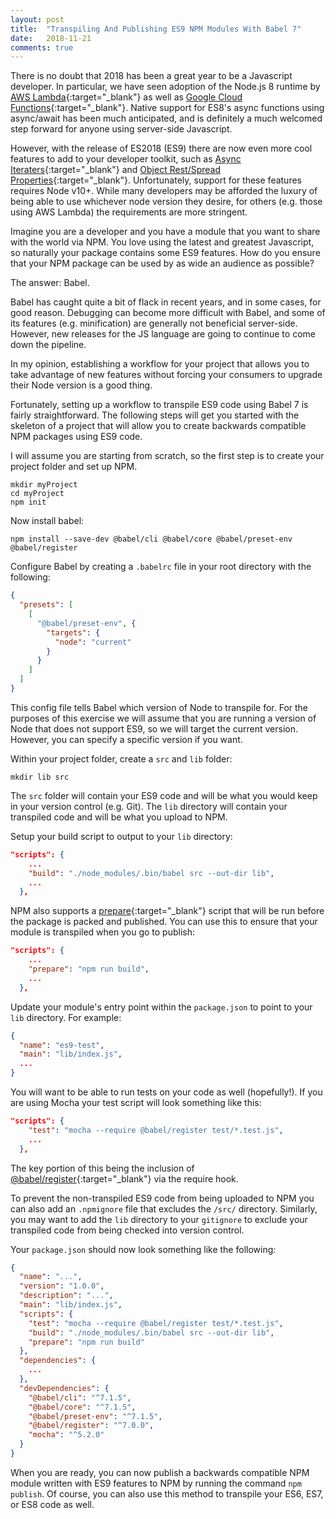 ```yaml
---
layout: post
title:  "Transpiling And Publishing ES9 NPM Modules With Babel 7"
date:   2018-11-21
comments: true
---
```


<span class="dropcap">T</span>here is no doubt that 2018 has been a great year to be a Javascript developer. In particular, we have seen adoption of the Node.js 8 runtime by [AWS Lambda][aws-lambda]{:target="_blank"} as well as [Google Cloud Functions][google_cloud_functions]{:target="_blank"}. Native support for ES8's async functions using async/await has been much anticipated, and is definitely a much welcomed step forward for anyone using server-side Javascript.

However, with the release of ES2018 (ES9) there are now even more cool features to add to your developer toolkit, such as [Async Iteraters][async-iterators]{:target="_blank"} and [Object Rest/Spread Properties][rest-elements]{:target="_blank"}. Unfortunately, support for these features requires Node v10+. While many developers may be afforded the luxury of being able to use whichever node version they desire, for others (e.g. those using AWS Lambda) the requirements are more stringent.

Imagine you are a developer and you have a module that you want to share with the world via NPM. You love using the latest and greatest Javascript, so naturally your package contains some ES9 features. How do you ensure that your NPM package can be used by as wide an audience as possible?

The answer: Babel.

Babel has caught quite a bit of flack in recent years, and in some cases, for good reason. Debugging can become more difficult with Babel, and some of its features (e.g. minification) are generally not beneficial server-side. However, new releases for the JS language are going to continue to come down the pipeline. 

In my opinion, establishing a workflow for your project that allows you to take advantage of new features without forcing your consumers to upgrade their Node version is a good thing.

Fortunately, setting up a workflow to transpile ES9 code using Babel 7 is fairly straightforward. The following steps will get you started with the skeleton of a project that will allow you to create backwards compatible NPM packages using ES9 code.

I will assume you are starting from scratch, so the first step is to create your project folder and set up NPM. 
````
mkdir myProject
cd myProject
npm init
````

Now install babel:

````
npm install --save-dev @babel/cli @babel/core @babel/preset-env @babel/register
````

Configure Babel by creating a `.babelrc` file in your root directory with the following:

```json
{
  "presets": [
    [
      "@babel/preset-env", {
        "targets": {
          "node": "current"
        }
      }
    ]
  ]
}
````

This config file tells Babel which version of Node to transpile for. For the purposes of this exercise we will assume that you are running a version of Node that does not support ES9, so we will target the current version. However, you can specify a specific version if you want.

Within your project folder, create a `src` and `lib` folder:

```
mkdir lib src
````

The `src` folder will contain your ES9 code and will be what you would keep in your version control (e.g. Git). The `lib` directory will contain your transpiled code and will be what you upload to NPM.

Setup your build script to output to your `lib` directory:
```json
"scripts": {
    ...
    "build": "./node_modules/.bin/babel src --out-dir lib",
    ...
  },
````

NPM also supports a [prepare][npm-prepare]{:target="_blank"} script that will be run before the package is packed and published. You can use this to ensure that your module is transpiled when you go to publish:

```json
"scripts": {
    ...
    "prepare": "npm run build",
    ...
  },
````

Update your module's entry point within the `package.json` to point to your `lib` directory. For example:

```json
{
  "name": "es9-test",
  "main": "lib/index.js",
  ...
}
````

You will want to be able to run tests on your code as well (hopefully!). If you are using Mocha your test script will look something like this:

```json
"scripts": {
    "test": "mocha --require @babel/register test/*.test.js",
    ...
  },
````

The key portion of this being the inclusion of [@babel/register][babel-register]{:target="_blank"} via the require hook.

To prevent the non-transpiled ES9 code from being uploaded to NPM you can also add an `.npmignore` file that excludes the `/src/` directory. Similarly, you may want to add the `lib` directory to your `gitignore` to exclude your transpiled code from being checked into version control.

Your `package.json` should now look something like the following:


```json
{
  "name": "...",
  "version": "1.0.0",
  "description": "...",
  "main": "lib/index.js",
  "scripts": {
    "test": "mocha --require @babel/register test/*.test.js",
    "build": "./node_modules/.bin/babel src --out-dir lib",
    "prepare": "npm run build"
  },
  "dependencies": {
    ...
  },
  "devDependencies": {
    "@babel/cli": "^7.1.5",
    "@babel/core": "^7.1.5",
    "@babel/preset-env": "^7.1.5",
    "@babel/register": "^7.0.0",
    "mocha": "^5.2.0"
  }
}
````

When you are ready, you can now publish a backwards compatible NPM module written with ES9 features to NPM by running the command `npm publish`. Of course, you can also use this method to transpile your ES6, ES7, or ES8 code as well.


[jekyll-gh]: https://github.com/mojombo/jekyll
[jekyll]:    http://jekyllrb.com
[google_cloud_functions]: https://cloud.google.com/functions/docs/concepts/nodejs-8-runtime
[aws-lambda]: https://aws.amazon.com/blogs/compute/node-js-8-10-runtime-now-available-in-aws-lambda/
[async-iterators]: https://github.com/tc39/proposal-async-iteration
[rest-elements]: https://github.com/tc39/proposal-object-rest-spread
[babel-register]: https://babeljs.io/docs/en/babel-register
[npm-prepare]: https://docs.npmjs.com/misc/scripts
